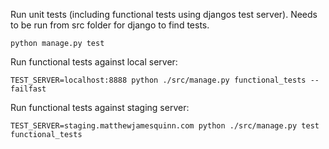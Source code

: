 Run unit tests (including functional tests using djangos test server). Needs to be run from src folder for django to 
find tests.

```python manage.py test```

Run functional tests against local server:

```TEST_SERVER=localhost:8888 python ./src/manage.py functional_tests --failfast```


Run functional tests against staging server:

```TEST_SERVER=staging.matthewjamesquinn.com python ./src/manage.py test functional_tests```

